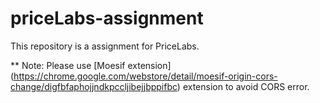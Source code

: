 # priceLabs-assignment

This repository is a assignment for PriceLabs. 

** Note: Please use [Moesif extension] (https://chrome.google.com/webstore/detail/moesif-origin-cors-change/digfbfaphojjndkpccljibejjbppifbc) extension to avoid CORS error.
